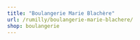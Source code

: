 ```yaml
---
title: "Boulangerie Marie Blachère"
url: /rumilly/boulangerie-marie-blachere/
shop: boulangerie
---
```

